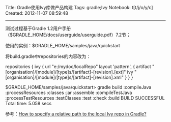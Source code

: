 Title: Gradle使用Ivy库做产品构建
Tags: gradle;Ivy
Notebook: t[t/j/o/y/c]
Created: 2012-11-07 08:59:48

------

测试过程基于Gradle 1.2用户手册（$GRADLE_HOME/docs/userguide/userguide.pdf）7.2节；

使用的实例：$GRADLE_HOME/samples/java/quickstart

将build.gradle中repositories的内容改为：

 repositories { 
  ivy { 
   url "e:/mydoc/localRepo" 
   layout 'pattern', { 
    artifact "[organisation]/[module]/[type]s/[artifact]-[revision].[ext]" 
    ivy "[organisation]/[module]/[type]s/[artifact]-[revision].xml" 
   } 
  } 
 } 

 

$GRADLE_HOME/samples/java/quickstart> gradle build 
:compileJava 
:processResources 
:classes 
:jar 
:assemble 
:compileTestJava 
:processTestResources 
:testClasses 
:test 
:check 
:build 
BUILD SUCCESSFUL 
Total time: 5.058 secs

 

参考：[How to specify a relative path to the local Ivy repo in Gradle?]( http://stackoverflow.com/questions/10219627/how-to-specify-a-relative-path-to-the-local-ivy-repo-in-gradle )